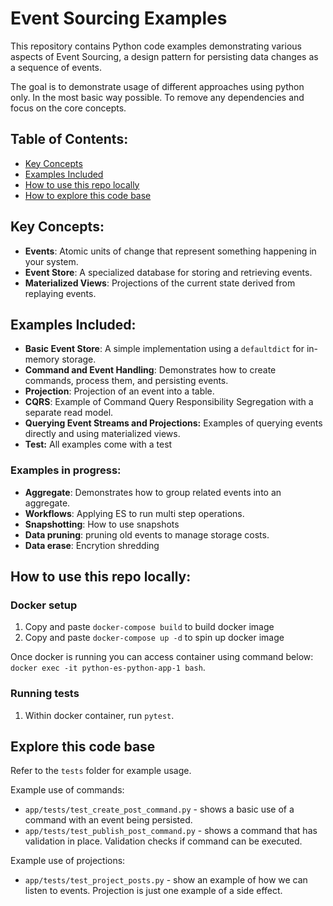 # Event Sourcing Examples

This repository contains Python code examples demonstrating various aspects of Event Sourcing, a design pattern for persisting data changes as a sequence of events.

The goal is to demonstrate usage of different approaches using python only. In the most basic way possible. To remove any dependencies and focus on the core concepts.

## Table of Contents:

- [Key Concepts](#key-concepts)
- [Examples Included](#examples-included)
- [How to use this repo locally](#how-to-use-this-repo-locally)
- [How to explore this code base](#explore-this-code-base)


## Key Concepts:

- **Events**: Atomic units of change that represent something happening in your system.
- **Event Store**: A specialized database for storing and retrieving events.
- **Materialized Views**: Projections of the current state derived from replaying events.

## Examples Included:

- **Basic Event Store**: A simple implementation using a `defaultdict` for in-memory storage.
- **Command and Event Handling**: Demonstrates how to create commands, process them, and persisting events.
- **Projection**: Projection of an event into a table.
- **CQRS**: Example of Command Query Responsibility Segregation with a separate read model.
- **Querying Event Streams and Projections:** Examples of querying events directly and using materialized views.
- **Test:** All examples come with a test

### Examples in progress:

- **Aggregate**: Demonstrates how to group related events into an aggregate.
- **Workflows**: Applying ES to run multi step operations.
- **Snapshotting**: How to use snapshots
- **Data pruning**: pruning old events to manage storage costs.
- **Data erase**: Encrytion shredding

## How to use this repo locally:

### Docker setup

1. Copy and paste `docker-compose build` to build docker image
1. Copy and paste `docker-compose up -d` to spin up docker image

Once docker is running you can access container using command below:
`docker exec -it python-es-python-app-1 bash`.


### Running tests

1. Within docker container, run `pytest`.

## Explore this code base

Refer to the `tests` folder for example usage.

Example use of commands:
- `app/tests/test_create_post_command.py` - shows a basic use of a command with an event being persisted.
- `app/tests/test_publish_post_command.py` - shows a command that has validation in place. Validation checks if command can be executed.

Example use of projections:
- `app/tests/test_project_posts.py` - show an example of how we can listen to events. Projection is just one example of a side effect.